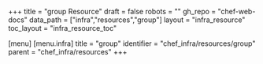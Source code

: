 +++
title = "group Resource"
draft = false
robots = ""
gh_repo = "chef-web-docs"
data_path = ["infra","resources","group"]
layout = "infra_resource"
toc_layout = "infra_resource_toc"

[menu]
  [menu.infra]
    title = "group"
    identifier = "chef_infra/resources/group"
    parent = "chef_infra/resources"
+++

<!-- The contents of this page are automatically generated from the group.yaml file in the data directory. -->
<!-- To suggest a change, edit the https://github.com/chef/chef/blob/master/lib/chef/resource/group.rb file
      and submit a pull request to the https://github.com/chef/chef repository. -->
